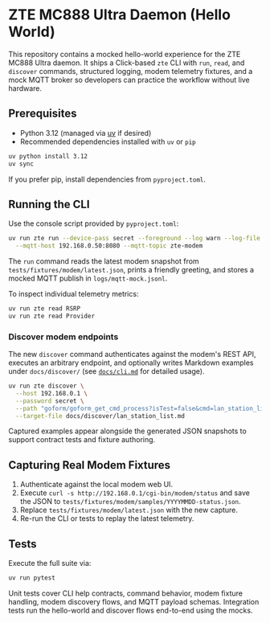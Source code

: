 # ZTE MC888 Ultra Daemon (Hello World)

This repository contains a mocked hello-world experience for the ZTE MC888 Ultra daemon. It ships a Click-based `zte` CLI with
`run`, `read`, and `discover` commands, structured logging, modem telemetry fixtures, and a mock MQTT broker so developers can
practice the workflow without live hardware.

## Prerequisites
- Python 3.12 (managed via [uv](https://github.com/astral-sh/uv) if desired)
- Recommended dependencies installed with `uv` or `pip`

```bash
uv python install 3.12
uv sync
```

If you prefer pip, install dependencies from `pyproject.toml`.

## Running the CLI
Use the console script provided by `pyproject.toml`:

```bash
uv run zte run --device-pass secret --foreground --log warn --log-file ./logs/zte.log \
  --mqtt-host 192.168.0.50:8080 --mqtt-topic zte-modem
```

The `run` command reads the latest modem snapshot from `tests/fixtures/modem/latest.json`, prints a friendly greeting, and stores
a mocked MQTT publish in `logs/mqtt-mock.jsonl`.

To inspect individual telemetry metrics:

```bash
uv run zte read RSRP
uv run zte read Provider
```

### Discover modem endpoints

The new `discover` command authenticates against the modem's REST API, executes an arbitrary endpoint, and optionally writes
Markdown examples under `docs/discover/` (see [`docs/cli.md`](docs/cli.md) for detailed usage).

```bash
uv run zte discover \
  --host 192.168.0.1 \
  --password secret \
  --path "goform/goform_get_cmd_process?isTest=false&cmd=lan_station_list" \
  --target-file docs/discover/lan_station_list.md
```

Captured examples appear alongside the generated JSON snapshots to support contract tests and fixture authoring.

## Capturing Real Modem Fixtures
1. Authenticate against the local modem web UI.
2. Execute `curl -s http://192.168.0.1/cgi-bin/modem/status` and save the JSON to
   `tests/fixtures/modem/samples/YYYYMMDD-status.json`.
3. Replace `tests/fixtures/modem/latest.json` with the new capture.
4. Re-run the CLI or tests to replay the latest telemetry.

## Tests
Execute the full suite via:

```bash
uv run pytest
```

Unit tests cover CLI help contracts, command behavior, modem fixture handling, modem discovery flows, and MQTT payload schemas.
Integration tests run the hello-world and discover flows end-to-end using the mocks.

